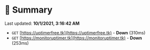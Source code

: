 # 📖 Summary
Last updated: **10/1/2021, 3:16:42 AM**

- `GET` [https://uptimerfree.tk](https://uptimerfree.tk) - **Down** (310ms)
- `GET` [https://monitoruptimer.tk](https://monitoruptimer.tk) - **Down** (253ms)
